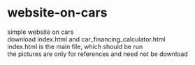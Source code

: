 # website-on-cars
simple website on cars  
download index.html and car_financing_calculator.html  
index.html is the main file, which should be run   
the pictures are only for references and need not be download  

